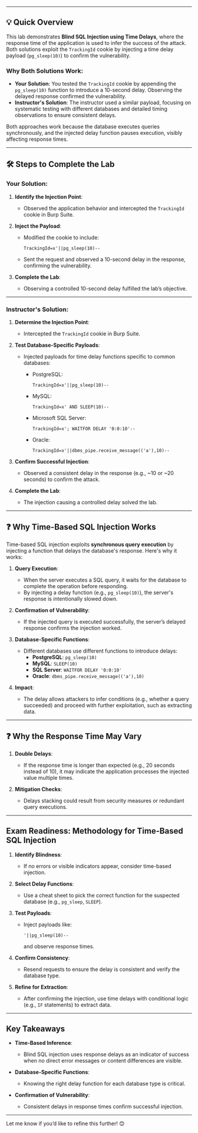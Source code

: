 
---

## **💡 Quick Overview**

This lab demonstrates **Blind SQL Injection using Time Delays**, where the response time of the application is used to infer the success of the attack. Both solutions exploit the `TrackingId` cookie by injecting a time delay payload (`pg_sleep(10)`) to confirm the vulnerability.

### **Why Both Solutions Work**:

- **Your Solution**: You tested the `TrackingId` cookie by appending the `pg_sleep(10)` function to introduce a 10-second delay. Observing the delayed response confirmed the vulnerability.
- **Instructor's Solution**: The instructor used a similar payload, focusing on systematic testing with different databases and detailed timing observations to ensure consistent delays.

Both approaches work because the database executes queries synchronously, and the injected delay function pauses execution, visibly affecting response times.

---

## **🛠️ Steps to Complete the Lab**

### **Your Solution**:

1. **Identify the Injection Point**:
    
    - Observed the application behavior and intercepted the `TrackingId` cookie in Burp Suite.
2. **Inject the Payload**:
    
    - Modified the cookie to include:
        
        ```plaintext
        TrackingId=x'||pg_sleep(10)--
        ```
        
    - Sent the request and observed a 10-second delay in the response, confirming the vulnerability.
3. **Complete the Lab**:
    
    - Observing a controlled 10-second delay fulfilled the lab’s objective.

---

### **Instructor's Solution**:

1. **Determine the Injection Point**:
    
    - Intercepted the `TrackingId` cookie in Burp Suite.
2. **Test Database-Specific Payloads**:
    
    - Injected payloads for time delay functions specific to common databases:
        - PostgreSQL:
            
            ```plaintext
            TrackingId=x'||pg_sleep(10)--
            ```
            
        - MySQL:
            
            ```plaintext
            TrackingId=x' AND SLEEP(10)--
            ```
            
        - Microsoft SQL Server:
            
            ```plaintext
            TrackingId=x'; WAITFOR DELAY '0:0:10'--
            ```
            
        - Oracle:
            
            ```plaintext
            TrackingId=x'||dbms_pipe.receive_message(('a'),10)--
            ```
            
3. **Confirm Successful Injection**:
    
    - Observed a consistent delay in the response (e.g., ~10 or ~20 seconds) to confirm the attack.
4. **Complete the Lab**:
    
    - The injection causing a controlled delay solved the lab.

---

## **❓ Why Time-Based SQL Injection Works**

Time-based SQL injection exploits **synchronous query execution** by injecting a function that delays the database's response. Here's why it works:

1. **Query Execution**:
    
    - When the server executes a SQL query, it waits for the database to complete the operation before responding.
    - By injecting a delay function (e.g., `pg_sleep(10)`), the server's response is intentionally slowed down.
2. **Confirmation of Vulnerability**:
    
    - If the injected query is executed successfully, the server’s delayed response confirms the injection worked.
3. **Database-Specific Functions**:
    
    - Different databases use different functions to introduce delays:
        - **PostgreSQL**: `pg_sleep(10)`
        - **MySQL**: `SLEEP(10)`
        - **SQL Server**: `WAITFOR DELAY '0:0:10'`
        - **Oracle**: `dbms_pipe.receive_message(('a'),10)`
4. **Impact**:
    
    - The delay allows attackers to infer conditions (e.g., whether a query succeeded) and proceed with further exploitation, such as extracting data.

---

## **❓ Why the Response Time May Vary**

1. **Double Delays**:
    
    - If the response time is longer than expected (e.g., 20 seconds instead of 10), it may indicate the application processes the injected value multiple times.
2. **Mitigation Checks**:
    
    - Delays stacking could result from security measures or redundant query executions.

---

## **Exam Readiness: Methodology for Time-Based SQL Injection**

1. **Identify Blindness**:
    
    - If no errors or visible indicators appear, consider time-based injection.
2. **Select Delay Functions**:
    
    - Use a cheat sheet to pick the correct function for the suspected database (e.g., `pg_sleep`, `SLEEP`).
3. **Test Payloads**:
    
    - Inject payloads like:
        
        ```plaintext
        '||pg_sleep(10)--
        ```
        
        and observe response times.
4. **Confirm Consistency**:
    
    - Resend requests to ensure the delay is consistent and verify the database type.
5. **Refine for Extraction**:
    
    - After confirming the injection, use time delays with conditional logic (e.g., `IF` statements) to extract data.

---

## **Key Takeaways**

- **Time-Based Inference**:
    
    - Blind SQL injection uses response delays as an indicator of success when no direct error messages or content differences are visible.
- **Database-Specific Functions**:
    
    - Knowing the right delay function for each database type is critical.
- **Confirmation of Vulnerability**:
    
    - Consistent delays in response times confirm successful injection.

---

Let me know if you’d like to refine this further! 😊